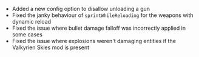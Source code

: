 - Added a new config option to disallow unloading a gun
- Fixed the janky behaviour of `sprintWhileReloading` for the weapons with dynamic reload
- Fixed the issue where bullet damage falloff was incorrectly applied in some cases
- Fixed the issue where explosions weren't damaging entities if the Valkyrien Skies mod is present